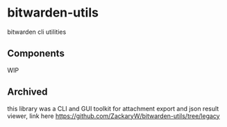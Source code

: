 # bitwarden-utils
bitwarden cli utilities

## Components
WIP

## Archived
this library was a CLI and GUI toolkit for attachment export and json result viewer, link here https://github.com/ZackaryW/bitwarden-utils/tree/legacy  